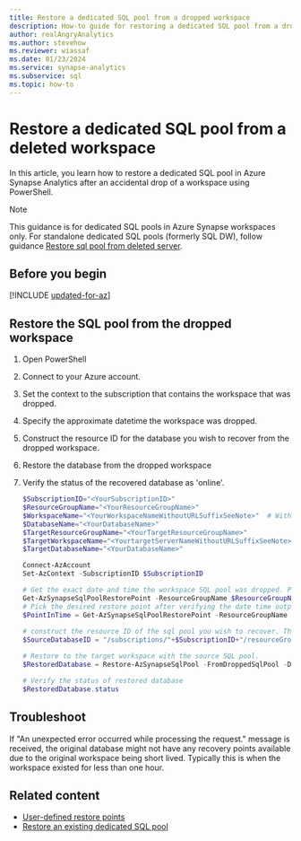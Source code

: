 ```yaml
---
title: Restore a dedicated SQL pool from a dropped workspace
description: How-to guide for restoring a dedicated SQL pool from a dropped workspace.
author: realAngryAnalytics
ms.author: stevehow
ms.reviewer: wiassaf
ms.date: 01/23/2024
ms.service: synapse-analytics
ms.subservice: sql
ms.topic: how-to
---
```


# Restore a dedicated SQL pool from a deleted workspace

In this article, you learn how to restore a dedicated SQL pool in Azure Synapse Analytics after an accidental drop of a workspace using PowerShell.

> [!NOTE]
> This guidance is for dedicated SQL pools in Azure Synapse workspaces only. For standalone dedicated SQL pools (formerly SQL DW), follow guidance [Restore sql pool from deleted server](../sql-data-warehouse/sql-data-warehouse-restore-from-deleted-server.md).

## Before you begin

[!INCLUDE [updated-for-az](~/reusable-content/ce-skilling/azure/includes/updated-for-az.md)]

## Restore the SQL pool from the dropped workspace

1. Open PowerShell

1. Connect to your Azure account.

1. Set the context to the subscription that contains the workspace that was dropped.

1. Specify the approximate datetime the workspace was dropped.

1. Construct the resource ID for the database you wish to recover from the dropped workspace.

1. Restore the database from the dropped workspace

1. Verify the status of the recovered database as 'online'.
    
    
    ```powershell
    $SubscriptionID="<YourSubscriptionID>"
    $ResourceGroupName="<YourResourceGroupName>"
    $WorkspaceName="<YourWorkspaceNameWithoutURLSuffixSeeNote>"  # Without sql.azuresynapse.net
    $DatabaseName="<YourDatabaseName>"
    $TargetResourceGroupName="<YourTargetResourceGroupName>" 
    $TargetWorkspaceName="<YourtargetServerNameWithoutURLSuffixSeeNote>"  
    $TargetDatabaseName="<YourDatabaseName>"
    
    Connect-AzAccount
    Set-AzContext -SubscriptionID $SubscriptionID
    
    # Get the exact date and time the workspace SQL pool was dropped. Please do not provide an approximate value. Use the below script to get the exact date time value. 
    Get-AzSynapseSqlPoolRestorePoint -ResourceGroupName $ResourceGroupName -WorkspaceName $WorkspaceName -Name $SQLPoolName
    # Pick the desired restore point after verifying the date time output from the above command. Add it to the where predicate in the below script where x/xx/xxxx is seen.
    $PointInTime = Get-AzSynapseSqlPoolRestorePoint -ResourceGroupName $ResourceGroupName -WorkspaceName $WorkspaceName -Name $SQLPoolName | Where-Object "RestorePointCreationDate" -eq "x/xx/xxxx x:xx:xx xM" | Select-Object -ExpandProperty RestorePointCreationDate
  
    # construct the resource ID of the sql pool you wish to recover. The format required Microsoft.Sql. This includes the approximate date time the server was dropped.
    $SourceDatabaseID = "/subscriptions/"+$SubscriptionID+"/resourceGroups/"+$ResourceGroupName+"/providers/Microsoft.Sql/servers/"+$WorkspaceName+"/databases/"+$DatabaseName
    
    # Restore to the target workspace with the source SQL pool.
    $RestoredDatabase = Restore-AzSynapseSqlPool -FromDroppedSqlPool -DeletionDate $DroppedDateTime -TargetSqlPoolName $TargetDatabaseName -ResourceGroupName $TargetResourceGroupName -WorkspaceName $TargetWorkspaceName -ResourceId $SourceDatabaseID
    
    # Verify the status of restored database
    $RestoredDatabase.status
    ```

## <a id="troubleshooting"></a> Troubleshoot
If "An unexpected error occurred while processing the request." message is received, the original database might not have any recovery points available due to the original workspace being short lived. Typically this is when the workspace existed for less than one hour.

## Related content

- [User-defined restore points](sqlpool-create-restore-point.md)
- [Restore an existing dedicated SQL pool](restore-sql-pool.md)
